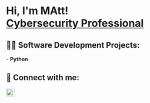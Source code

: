 <h1>Hi, I'm MAtt! <br/> <a href="https://www.linkedin.com/in/mechammatthew/">Cybersecurity Professional</a>

<h2>👨‍💻 Software Development Projects:</h2>
- <b>Python</b>

<h2> 🤳 Connect with me:</h2>

[<img align="left" alt="MattMecham | LinkedIn" width="22px" src="https://cdn.jsdelivr.net/npm/simple-icons@v3/icons/linkedin.svg" />][linkedin]



[linkedin]: https://www.linkedin.com/in/mechammatthew/

<!--
**joshmadakor1/joshmadakor1** is a ✨ _special_ ✨ repository because its `README.md` (this file) appears on your GitHub profile.

Here are some ideas to get you started:

- 🔭 I’m currently working on ...
- 🌱 I’m currently learning ...
- 👯 I’m looking to collaborate on ...
- 🤔 I’m looking for help with ...
- 💬 Ask me about ...
- 📫 How to reach me: ...
- 😄 Pronouns: ...
- ⚡ Fun fact: ...
-->
